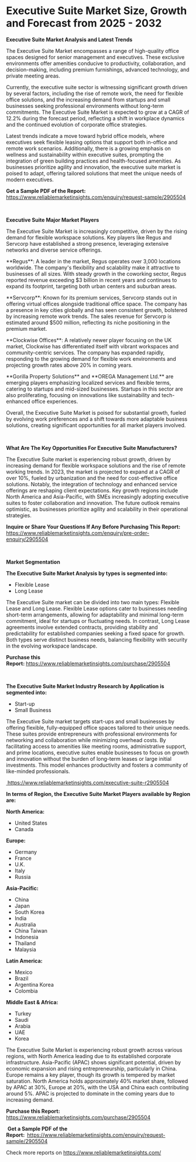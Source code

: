 <p><h1>Executive Suite Market Size, Growth and Forecast from 2025 - 2032</h1></p><p><strong>Executive Suite Market Analysis and Latest Trends</strong></p>
<p><p>The Executive Suite Market encompasses a range of high-quality office spaces designed for senior management and executives. These exclusive environments offer amenities conducive to productivity, collaboration, and decision-making, including premium furnishings, advanced technology, and private meeting areas.</p><p>Currently, the executive suite sector is witnessing significant growth driven by several factors, including the rise of remote work, the need for flexible office solutions, and the increasing demand from startups and small businesses seeking professional environments without long-term commitments. The Executive Suite Market is expected to grow at a CAGR of 12.2% during the forecast period, reflecting a shift in workplace dynamics and the continued evolution of corporate office strategies.</p><p>Latest trends indicate a move toward hybrid office models, where executives seek flexible leasing options that support both in-office and remote work scenarios. Additionally, there is a growing emphasis on wellness and sustainability within executive suites, prompting the integration of green building practices and health-focused amenities. As businesses prioritize agility and innovation, the executive suite market is poised to adapt, offering tailored solutions that meet the unique needs of modern executives.</p></p>
<p><strong>Get a Sample PDF of the Report:&nbsp;</strong> <a href="https://www.reliablemarketinsights.com/enquiry/request-sample/2905504?utm_campaign=2002&utm_medium=2&utm_source=Github&utm_content=ia&utm_term=12032025&utm_id=executive-suite">https://www.reliablemarketinsights.com/enquiry/request-sample/2905504</a></p>
<p>&nbsp;</p>
<p><strong>Executive Suite Major Market Players</strong></p>
<p><p>The Executive Suite Market is increasingly competitive, driven by the rising demand for flexible workspace solutions. Key players like Regus and Servcorp have established a strong presence, leveraging extensive networks and diverse service offerings.</p><p>**Regus**: A leader in the market, Regus operates over 3,000 locations worldwide. The company's flexibility and scalability make it attractive to businesses of all sizes. With steady growth in the coworking sector, Regus reported revenue exceeding $3 billion in recent years and continues to expand its footprint, targeting both urban centers and suburban areas.</p><p>**Servcorp**: Known for its premium services, Servcorp stands out in offering virtual offices alongside traditional office space. The company has a presence in key cities globally and has seen consistent growth, bolstered by increasing remote work trends. The sales revenue for Servcorp is estimated around $500 million, reflecting its niche positioning in the premium market.</p><p>**Clockwise Offices**: A relatively newer player focusing on the UK market, Clockwise has differentiated itself with vibrant workspaces and community-centric services. The company has expanded rapidly, responding to the growing demand for flexible work environments and projecting growth rates above 20% in coming years.</p><p>**Gorilla Property Solutions** and **OREGA Management Ltd.** are emerging players emphasizing localized services and flexible terms, catering to startups and mid-sized businesses. Startups in this sector are also proliferating, focusing on innovations like sustainability and tech-enhanced office experiences.</p><p>Overall, the Executive Suite Market is poised for substantial growth, fueled by evolving work preferences and a shift towards more adaptable business solutions, creating significant opportunities for all market players involved.</p></p>
<p>&nbsp;</p>
<p><strong>What Are The Key Opportunities For Executive Suite Manufacturers?</strong></p>
<p><p>The Executive Suite market is experiencing robust growth, driven by increasing demand for flexible workspace solutions and the rise of remote working trends. In 2023, the market is projected to expand at a CAGR of over 10%, fueled by urbanization and the need for cost-effective office solutions. Notably, the integration of technology and enhanced service offerings are reshaping client expectations. Key growth regions include North America and Asia-Pacific, with SMEs increasingly adopting executive suites to foster collaboration and innovation. The future outlook remains optimistic, as businesses prioritize agility and scalability in their operational strategies.</p></p>
<p><strong>Inquire or Share Your Questions If Any Before Purchasing This Report:</strong> <a href="https://www.reliablemarketinsights.com/enquiry/pre-order-enquiry/2905504?utm_campaign=2002&utm_medium=2&utm_source=Github&utm_content=ia&utm_term=12032025&utm_id=executive-suite">https://www.reliablemarketinsights.com/enquiry/pre-order-enquiry/2905504</a></p>
<p>&nbsp;</p>
<p><strong>Market Segmentation</strong></p>
<p><strong>The Executive Suite Market Analysis by types is segmented into:</strong></p>
<p><ul><li>Flexible Lease</li><li>Long Lease</li></ul></p>
<p><p>The Executive Suite market can be divided into two main types: Flexible Lease and Long Lease. Flexible Lease options cater to businesses needing short-term arrangements, allowing for adaptability and minimal long-term commitment, ideal for startups or fluctuating needs. In contrast, Long Lease agreements involve extended contracts, providing stability and predictability for established companies seeking a fixed space for growth. Both types serve distinct business needs, balancing flexibility with security in the evolving workspace landscape.</p></p>
<p><strong>Purchase this Report:&nbsp;</strong><a href="https://www.reliablemarketinsights.com/purchase/2905504?utm_campaign=2002&utm_medium=2&utm_source=Github&utm_content=ia&utm_term=12032025&utm_id=executive-suite">https://www.reliablemarketinsights.com/purchase/2905504</a></p>
<p>&nbsp;</p>
<p><strong>The Executive Suite Market Industry Research by Application is segmented into:</strong></p>
<p><ul><li>Start-up</li><li>Small Business</li></ul></p>
<p><p>The Executive Suite market targets start-ups and small businesses by offering flexible, fully-equipped office spaces tailored to their unique needs. These suites provide entrepreneurs with professional environments for networking and collaboration while minimizing overhead costs. By facilitating access to amenities like meeting rooms, administrative support, and prime locations, executive suites enable businesses to focus on growth and innovation without the burden of long-term leases or large initial investments. This model enhances productivity and fosters a community of like-minded professionals.</p></p>
<p><a href="https://www.reliablemarketinsights.com/executive-suite-r2905504?utm_campaign=2002&utm_medium=2&utm_source=Github&utm_content=ia&utm_term=12032025&utm_id=executive-suite">&nbsp;https://www.reliablemarketinsights.com/executive-suite-r2905504</a></p>
<p><strong>In terms of Region, the Executive Suite Market Players available by Region are:</strong></p>
<p>
    <p> <strong> North America: </strong>
        <ul>
            <li>United States</li>
            <li>Canada</li>
        </ul>
        </p> 
    <p> <strong> Europe: </strong>
        <ul>
            <li>Germany</li>
            <li>France</li>
            <li>U.K.</li>
            <li>Italy</li>
            <li>Russia</li>
        </ul>
        </p> 
    <p> <strong> Asia-Pacific: </strong>
        <ul>
            <li>China</li>
            <li>Japan</li>
            <li>South Korea</li>
            <li>India</li>
            <li>Australia</li>
            <li>China Taiwan</li>
            <li>Indonesia</li>
            <li>Thailand</li>
            <li>Malaysia</li>
        </ul>
        </p> 
    <p> <strong> Latin America: </strong>
        <ul>
            <li>Mexico</li>
            <li>Brazil</li>
            <li>Argentina Korea</li>
            <li>Colombia</li>
        </ul>
        </p> 
    <p> <strong> Middle East & Africa: </strong>
        <ul>
            <li>Turkey</li>
            <li>Saudi</li>
            <li>Arabia</li>
            <li>UAE</li>
            <li>Korea</li>
        </ul>
    </p>
    </p>
<p><p>The Executive Suite Market is experiencing robust growth across various regions, with North America leading due to its established corporate infrastructure. Asia-Pacific (APAC) shows significant potential, driven by economic expansion and rising entrepreneurship, particularly in China. Europe remains a key player, though its growth is tempered by market saturation. North America holds approximately 40% market share, followed by APAC at 30%, Europe at 20%, with the USA and China each contributing around 5%. APAC is projected to dominate in the coming years due to increasing demand.</p></p>
<p><strong>Purchase this Report: </strong><a href="https://www.reliablemarketinsights.com/purchase/2905504?utm_campaign=2002&utm_medium=2&utm_source=Github&utm_content=ia&utm_term=12032025&utm_id=executive-suite">https://www.reliablemarketinsights.com/purchase/2905504</a></p>
<p>&nbsp;<strong>Get a Sample PDF of the Report:&nbsp;&nbsp;</strong><a href="https://www.reliablemarketinsights.com/enquiry/request-sample/2905504?utm_campaign=2002&utm_medium=2&utm_source=Github&utm_content=ia&utm_term=12032025&utm_id=executive-suite">https://www.reliablemarketinsights.com/enquiry/request-sample/2905504</a></p>
<p><strong></strong></p>
<p>Check more reports on <a href="https://www.reliablemarketinsights.com/?utm_campaign=2002&utm_medium=2&utm_source=Github&utm_content=ia&utm_term=12032025&utm_id=executive-suite">https://www.reliablemarketinsights.com/</a></p>